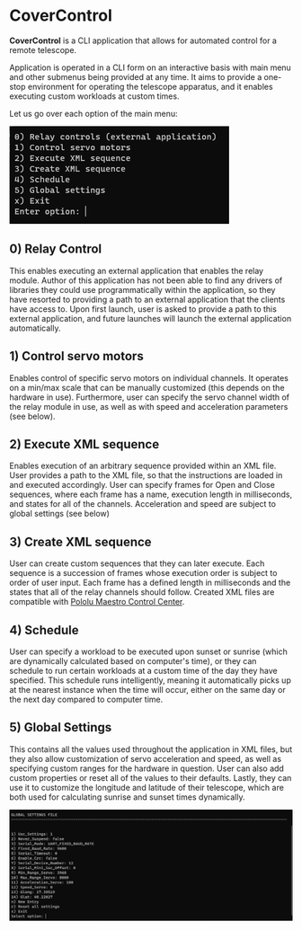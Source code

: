 # CoverControl

**CoverControl** is a CLI application that allows for automated control for a remote telescope.

Application is operated in a CLI form on an interactive basis with main menu and other submenus being provided at any time. It aims to provide a one-stop environment for operating the telescope apparatus, and it enables executing custom workloads at custom times.

Let us go over each option of the main menu:

![](application.png)

## 0) Relay Control

This enables executing an external application that enables the relay module. Author of this application has not been able to find any drivers of libraries they could use programmatically within the application, so they have resorted to providing a path to an external application that the clients have access to. Upon first launch, user is asked to provide a path to this external application, and future launches will launch the external application automatically.

## 1) Control servo motors

Enables control of specific servo motors on individual channels. It operates on a min/max scale that can be manually customized (this depends on the hardware in use). Furthermore, user can specify the servo channel width of the relay module in use, as well as with speed and acceleration parameters (see below).

## 2) Execute XML sequence

Enables execution of an arbitrary sequence provided within an XML file. User provides a path to the XML file, so that the instructions are loaded in and executed accordingly. User can specify frames for Open and Close sequences, where each frame has a name, execution length in milliseconds, and states for all of the channels. Acceleration and speed are subject to global settings (see below)

## 3) Create XML sequence

User can create custom sequences that they can later execute. Each sequence is a succession of frames whose execution order is subject to order of user input. Each frame has a defined length in milliseconds and the states that all of the relay channels should follow. Created XML files are compatible with [Pololu Maestro Control Center](https://www.pololu.com/docs/0J40/4).

## 4) Schedule

User can specify a workload to be executed upon sunset or sunrise (which are dynamically calculated based on computer's time), or they can schedule to run certain workloads at a custom time of the day they have specified. This schedule runs intelligently, meaning it automatically picks up at the nearest instance when the time will occur, either on the same day or the next day compared to computer time.

## 5) Global Settings

This contains all the values used throughout the application in XML files, but they also allow customization of servo acceleration and speed, as well as specifying custom ranges for the hardware in question. User can also add custom properties or reset all of the values to their defaults. Lastly, they can use it to customize the longitude and latitude of their telescope, which are both used for calculating sunrise and sunset times dynamically.

![](global.png)
